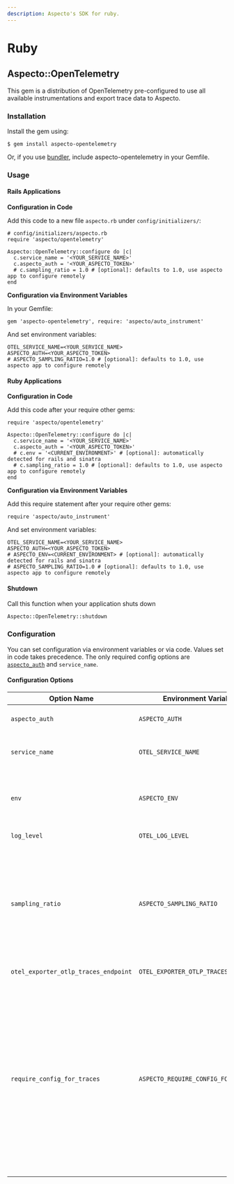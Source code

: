 ```yaml
---
description: Aspecto's SDK for ruby.
---
```


# Ruby

## Aspecto::OpenTelemetry

This gem is a distribution of OpenTelemetry pre-configured to use all available instrumentations and export trace data to Aspecto.

### Installation

Install the gem using:

```
$ gem install aspecto-opentelemetry
```

Or, if you use [bundler](https://bundler.io), include aspecto-opentelemetry in your Gemfile.

### Usage

#### Rails Applications

**Configuration in Code**

Add this code to a new file `aspecto.rb` under `config/initializers/`:

```
# config/initializers/aspecto.rb
require 'aspecto/opentelemetry'

Aspecto::OpenTelemetry::configure do |c|
  c.service_name = '<YOUR_SERVICE_NAME>'
  c.aspecto_auth = '<YOUR_ASPECTO_TOKEN>'
  # c.sampling_ratio = 1.0 # [optional]: defaults to 1.0, use aspecto app to configure remotely
end
```

**Configuration via Environment Variables**

In your Gemfile:

```
gem 'aspecto-opentelemetry', require: 'aspecto/auto_instrument'
```

And set environment variables:

```
OTEL_SERVICE_NAME=<YOUR_SERVICE_NAME>
ASPECTO_AUTH=<YOUR_ASPECTO_TOKEN>
# ASPECTO_SAMPLING_RATIO=1.0 # [optional]: defaults to 1.0, use aspecto app to configure remotely
```

#### Ruby Applications

**Configuration in Code**

Add this code after your require other gems:

```
require 'aspecto/opentelemetry'

Aspecto::OpenTelemetry::configure do |c|
  c.service_name = '<YOUR_SERVICE_NAME>'
  c.aspecto_auth = '<YOUR_ASPECTO_TOKEN>'
  # c.env = '<CURRENT_ENVIRONMENT>' # [optional]: automatically detected for rails and sinatra
  # c.sampling_ratio = 1.0 # [optional]: defaults to 1.0, use aspecto app to configure remotely
end
```

**Configuration via Environment Variables**

Add this require statement after your require other gems:

```
require 'aspecto/auto_instrument'
```

And set environment variables:

```
OTEL_SERVICE_NAME=<YOUR_SERVICE_NAME>
ASPECTO_AUTH=<YOUR_ASPECTO_TOKEN>
# ASPECTO_ENV=<CURRENT_ENVIRONMENT> # [optional]: automatically detected for rails and sinatra
# ASPECTO_SAMPLING_RATIO=1.0 # [optional]: defaults to 1.0, use aspecto app to configure remotely
```

#### Shutdown

Call this function when your application shuts down

```
Aspecto::OpenTelemetry::shutdown
```

### Configuration

You can set configuration via environment variables or via code. Values set in code takes precedence. The only required config options are [`aspecto_auth`](https://app.aspecto.io/app/integration/api-key) and `service_name`.

#### Configuration Options

| Option Name                          | Environment Variable                 | Type        | Default                                                                      | Description                                                                                                                                                                                                                                   |
| ------------------------------------ | ------------------------------------ | ----------- | ---------------------------------------------------------------------------- | --------------------------------------------------------------------------------------------------------------------------------------------------------------------------------------------------------------------------------------------- |
| `aspecto_auth`                       | `ASPECTO_AUTH`                       | UUID string | -                                                                            | Aspecto's [API key for authentication](https://app.aspecto.io/app/integration/api-key)                                                                                                                                                        |
| `service_name`                       | `OTEL_SERVICE_NAME`                  | string      | -                                                                            | name of the service which is sending telemetry                                                                                                                                                                                                |
| `env`                                | `ASPECTO_ENV`                        | string      | extracted from rails or sinatra if used                                      | deployment environment: `production` / `staging` / `development`, etc.                                                                                                                                                                        |
| `log_level`                          | `OTEL_LOG_LEVEL`                     | string      | `ERROR`                                                                      | `ERROR` / `WARN` / `INFO`, etc.                                                                                                                                                                                                               |
| `sampling_ratio`                     | `ASPECTO_SAMPLING_RATIO`             | float       | 1.0                                                                          | How many of the traces starting in this service should be sampled. set to number in range \[0.0, 1.0] where 0.0 is no sampling, and 1.0 is sample all                                                                                         |
| `otel_exporter_otlp_traces_endpoint` | `OTEL_EXPORTER_OTLP_TRACES_ENDPOINT` | URL         | "[https://otelcol.aspecto.io/v1/trace](https://otelcol.aspecto.io/v1/trace)" | Url                                                                                                                                                                                                                                           |
| `require_config_for_traces`          | `ASPECTO_REQUIRE_CONFIG_FOR_TRACES`  | boolean     | `false`                                                                      | When `true`, the SDK will not trace anything until remote sampling configuration arrives (few hundreds ms). Can be used to enforce sampling configuration is always applied, with the cost of losing traces generated during service startup. |

